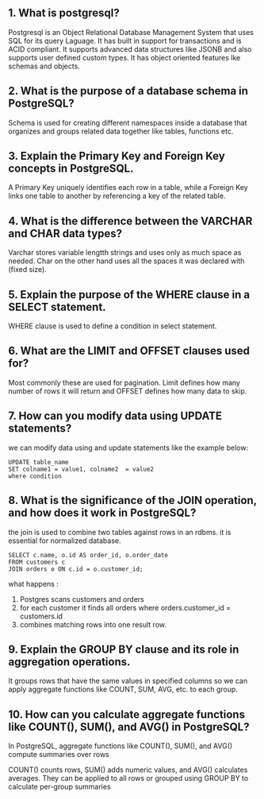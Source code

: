 ## 1. What is postgresql? 
Postgresql is an Object Relational Database Management System that uses SQL for its query Laguage.
It has built in support for transactions and is ACID compliant. It supports advanced data structures like JSONB and also supports user defined custom types. It has object oriented features lke schemas and objects.

## 2. What is the purpose of a database schema in PostgreSQL?
   Schema is used for creating different namespaces inside a database that organizes and groups related data together like tables, functions etc.

## 3. Explain the Primary Key and Foreign Key concepts in PostgreSQL.
   A Primary Key uniquely identifies each row in a table, while a Foreign Key links one table to another by referencing a key of the related table.

## 4. What is the difference between the VARCHAR and CHAR data types?
   Varchar stores variable lengtth strings and uses only as much space as needed. Char on the other hand uses all the spaces it was declared with (fixed size).

## 5. Explain the purpose of the WHERE clause in a SELECT statement.
  WHERE clause is used to define a condition in select statement.

## 6. What are the LIMIT and OFFSET clauses used for?
  Most commonly these are used for pagination. Limit defines how many number of rows it will return and OFFSET defines how many data to skip.

## 7. How can you modify data using UPDATE statements?
  we can modify data using and update statements like the example below:
   
    UPDATE table_name 
    SET colname1 = value1, colname2  = value2
    where condition

## 8. What is the significance of the JOIN operation, and how does it work in PostgreSQL?
the join is used to combine two tables against rows in an rdbms. it is essential for normalized database. 
           
    SELECT c.name, o.id AS order_id, o.order_date
    FROM customers c
    JOIN orders o ON c.id = o.customer_id;

what happens :
1. Postgres scans customers and orders
2. for each customer it finds all orders where  orders.customer_id = customers.id
3. combines matching rows into one result row.

## 9. Explain the GROUP BY clause and its role in aggregation operations.
 It groups rows that have the same values in specified columns so we can apply aggregate functions like COUNT, SUM, AVG, etc. to each group.

## 10. How can you calculate aggregate functions like COUNT(), SUM(), and AVG() in PostgreSQL?
In PostgreSQL, aggregate functions like COUNT(), SUM(), and AVG() compute summaries over rows

COUNT() counts rows,
SUM() adds numeric values,
and AVG() calculates averages.
They can be applied to all rows or grouped using GROUP BY to calculate per-group summaries
